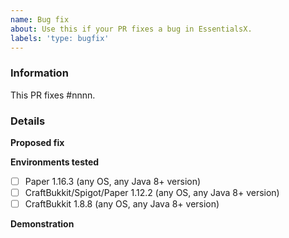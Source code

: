 ```yaml
---
name: Bug fix
about: Use this if your PR fixes a bug in EssentialsX.
labels: 'type: bugfix'
---
```


<!-- EssentialsX bug fix submission guide

NOTE: Failure to fill out this template properly may result in your PR being
      delayed or ignored without warning.

Don't put anything inside this block, as it will be hidden when you post your
PR. Make sure to also not type between any arrows in the template, as this text
will also be hidden.

Want to discuss your PR before submitting it? Join the EssentialsX Development
server: https://discord.gg/CUN7qVb

If you are submitting a bug fix, please follow the following steps:

1.  Fill out the template in full.
      This includes providing screenshots and a link to the original bug 
      report. If there isn't an existing bug report, we recommend opening a new
      detailed bug report BEFORE opening your PR to fix it, else your PR may be
      delayed or rejected without warning.
      
      You can open a new bug report by following this link:
      https://github.com/EssentialsX/Essentials/issues/new/choose 

2.  When linking logs or config files, do not attach them to the post!
      Copy and paste any logs into https://gist.github.com/, then paste a
      link to them in the relevant parts of the template. Do not use Hastebin
      or Pastebin, as this can cause issues with future reviews.
      DO NOT drag logs into this box!

3.  If you are fixing a performance issue, please include a link to a
    Timings and/or profiler report, both before and after your PR.

4.  If you are fixing a visual bug, such as in commands, please include
    screenshots so that we can more easily review the proposed fix.
    (You may drag screenshots directly into this box.)

-->

### Information

<!--
    Replace #nnnn with the number of the original issue. If this PR fixes
    multiple issues, you should repeat the "fixes #nnnn" for each issue. 
-->

This PR fixes #nnnn. 

### Details

**Proposed fix**  
<!-- Type a description of your proposed fix below this line. -->

**Environments tested**  
<!--
    Below this line, put an "x" inside the box for the environments you have
    tested this bug fix on, and if relevant alter the OS and Java version
    accordingly. If this feature does not apply to an environment, strike
    through the environment using ~~strikethrough~~. If you have tested on
    other environments, add a new line with relevant details.
-->

- [ ] Paper 1.16.3 (any OS, any Java 8+ version)
- [ ] CraftBukkit/Spigot/Paper 1.12.2 (any OS, any Java 8+ version)
- [ ] CraftBukkit 1.8.8 (any OS, any Java 8+ version)

**Demonstration**  
<!--
    Below this block, include screenshots/log snippets from before and after as
    necessary. If you have created or used a test case plugin, please link to a
    download of the plugin, source code and exact version used where possible.
-->
